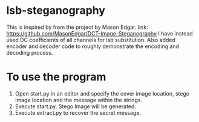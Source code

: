 # lsb-steganography
This is inspired by from the project by Mason Edgar. link: https://github.com/MasonEdgar/DCT-Image-Steganography
I have instead used DC coefficients of all channels for lsb substitution. Also added encoder and decoder code to roughly demonstrate the encoding and decoding process.

# To use the program
1. Open start.py in an editor and specify the cover image location, stego image location and the message within the strings.
2. Execute start.py. Stego Image will be generated.
3. Execute extract.py to recover the secret message.
